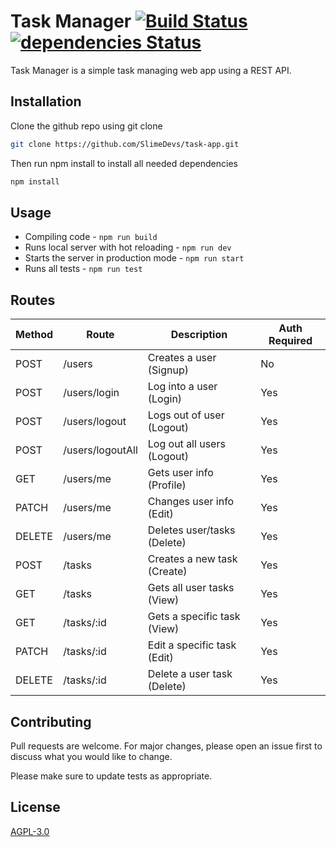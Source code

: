 # Task Manager [![Build Status](https://travis-ci.com/brady-miller/task-manager.svg?branch=master)](https://travis-ci.com/brady-miller/task-manager) [![dependencies Status](https://david-dm.org/brady-miller/task-manager/status.svg)](https://david-dm.org/brady-miller/task-manager)

Task Manager is a simple task managing web app using a REST API.

## Installation

Clone the github repo using git clone

```bash
git clone https://github.com/SlimeDevs/task-app.git
```

Then run npm install to install all needed dependencies

```bash
npm install
```

## Usage

* Compiling code - `npm run build`
* Runs local server with hot reloading - `npm run dev`
* Starts the server in production mode - `npm run start`
* Runs all tests - `npm run test`

## Routes

| Method | Route            | Description                 | Auth Required |
| ------ | ---------------- | --------------------------- | ------------- |
| POST   | /users           | Creates a user (Signup)     | No            |
| POST   | /users/login     | Log into a user (Login)     | Yes           |
| POST   | /users/logout    | Logs out of user (Logout)   | Yes           |
| POST   | /users/logoutAll | Log out all users (Logout)  | Yes           |
| GET    | /users/me        | Gets user info (Profile)    | Yes           |
| PATCH  | /users/me        | Changes user info (Edit)    | Yes           |
| DELETE | /users/me        | Deletes user/tasks (Delete) | Yes           |
| POST   | /tasks           | Creates a new task (Create) | Yes           |
| GET    | /tasks           | Gets all user tasks (View)  | Yes           |
| GET    | /tasks/:id       | Gets a specific task (View) | Yes           |
| PATCH  | /tasks/:id       | Edit a specific task (Edit) | Yes           |
| DELETE | /tasks/:id       | Delete a user task (Delete) | Yes           |

## Contributing
Pull requests are welcome. For major changes, please open an issue first to discuss what you would like to change.

Please make sure to update tests as appropriate.

## License
[AGPL-3.0](https://choosealicense.com/licenses/agpl-3.0/)
